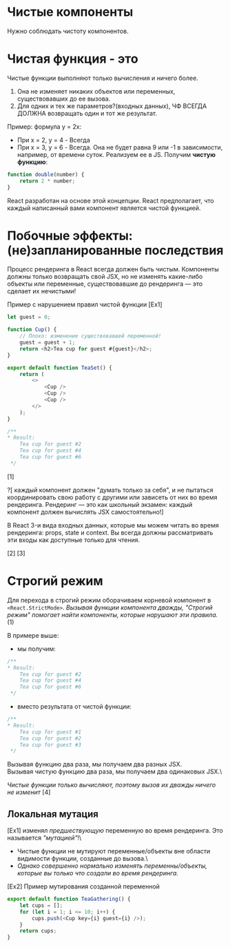 # Чистые компоненты

Нужно соблюдать чистоту компонентов.

# Чистая функция - это
Чистые функции выполняют только вычисления и ничего более.
1. Она не изменяет никаких объектов или переменных, существовавших до ее вызова.
2. Для одних и тех же параметров?(входных данных), ЧФ ВСЕГДА ДОЛЖНА возвращать один и тот же результат.

Пример: формула y = 2x:
- При х = 2, y = 4 - Всегда
- При х = 3, y = 6 - Всегда. Она не будет равна 9 или -1 в зависимости, например, от времени суток.
Реализуем ее в JS. Получим __чистую функцию__:
```ts
function double(number) {
    return 2 * number;
}
```
React разработан на основе этой концепции. React предполагает, что каждый написанный вами компонент является чистой функцией.

# Побочные эффекты: (не)запланированные последствия

Процесс рендеринга в React всегда должен быть чистым. Компоненты должны только возвращать свой JSX, но не изменять какие-либо объекты или переменные, существовавшие до рендеринга — это сделает их нечистыми!

Пример с нарушением правил чистой функции [Ex1]
```ts
let guest = 0;

function Cup() {
    // Плохо: изменение существовавшей переменной!
    guest = guest + 1;
    return <h2>Tea cup for guest #{guest}</h2>;
}

export default function TeaSet() {
    return (
        <>
            <Cup />
            <Cup />
            <Cup />
        </>
    );
}

/**
* Result:
    Tea cup for guest #2
    Tea cup for guest #4
    Tea cup for guest #6
 */
```
[1]

?[ каждый компонент должен "думать только за себя", и не пытаться координировать свою работу с другими или зависеть от них во время рендеринга. Рендеринг — это как школьный экзамен: каждый компонент должен вычислять JSX самостоятельно!]

В React 3-и вида входных данных, которые мы можем читать во время рендеринга: props, state и context. Вы всегда должны рассматривать эти входы как доступные только для чтения.

[2] [3]

# Строгий режим
Для перехода в строгий режим оборачиваем корневой компонент в `<React.StrictMode>`.
*Вызывая функции компонента дважды, "Строгий режим" помогает найти компоненты, которые нарушают эти правила.* (1)

В примере выше:
- мы получим:
```ts
/**
* Result:
    Tea cup for guest #2
    Tea cup for guest #4
    Tea cup for guest #6
 */
```
- вместо результата от чистой функции:
```ts
/**
* Result:
    Tea cup for guest #1
    Tea cup for guest #2
    Tea cup for guest #3
 */
```
Вызывая функцию два раза, мы получаем два разных JSX.\
Вызывая чистую функцию два раза, мы получаем два одинаковых JSX.\

*Чистые функции только вычисляют, поэтому вызов их дважды ничего не изменит*
[4]

## Локальная мутация
[Ex1] изменял *предшествующую* переменную во время рендеринга. Это называется *"мутацией"*!\
- Чистые функции не мутируют переменные/объекты вне области видимости функции, созданные до вызова.\
- *Однако совершенно нормально изменять переменны/объекты, которые вы только что создали во время рендеринга.*

[Ex2] Пример мутирования созданной переменной
```ts
export default function TeaGathering() {
    let cups = [];
    for (let i = 1; i <= 10; i++) {
        cups.push(<Cup key={i} guest={i} />);
    }
    return cups;
}
```

```ts
```

```ts
```
```ts
```

```ts
```

```ts
```